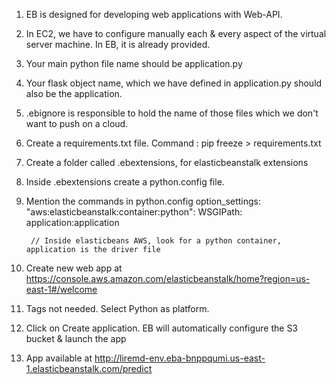1. EB is designed for developing web applications with Web-API.
2. In EC2, we have to configure manually each & every aspect of the virtual server machine. In EB, it is already provided.

1. Your main python file name should be application.py
2. Your flask object name, which we have defined in application.py should also be the application.
3. .ebignore  is responsible to hold the name of those files which we don't want to push on a cloud.
4. Create a requirements.txt file.
        Command : pip freeze > requirements.txt
5. Create a folder called .ebextensions, for elasticbeanstalk extensions
6. Inside .ebextensions create a python.config file.
7. Mention the commands in python.config
            option_settings:
              "aws:elasticbeanstalk:container:python":
                WSGIPath: application:application

        // Inside elasticbeans AWS, look for a python container, application is the driver file

8. Create new web app at https://console.aws.amazon.com/elasticbeanstalk/home?region=us-east-1#/welcome
9. Tags not needed. Select Python as platform.
10. Click on Create application. EB will automatically configure the S3 bucket & launch the app

11. App available at http://liremd-env.eba-bnppqumi.us-east-1.elasticbeanstalk.com/predict

